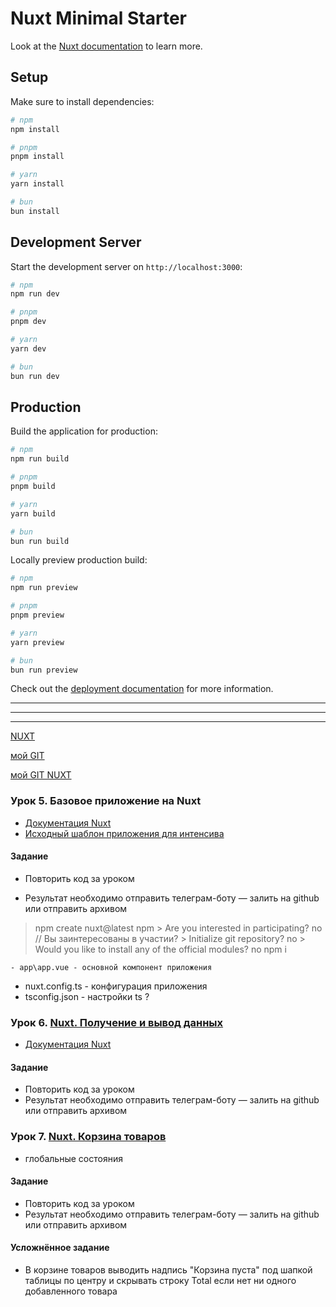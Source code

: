 # Nuxt Minimal Starter

Look at the [Nuxt documentation](https://nuxt.com/docs/getting-started/introduction) to learn more.

## Setup

Make sure to install dependencies:

```bash
# npm
npm install

# pnpm
pnpm install

# yarn
yarn install

# bun
bun install
```

## Development Server

Start the development server on `http://localhost:3000`:

```bash
# npm
npm run dev

# pnpm
pnpm dev

# yarn
yarn dev

# bun
bun run dev
```

## Production

Build the application for production:

```bash
# npm
npm run build

# pnpm
pnpm build

# yarn
yarn build

# bun
bun run build
```

Locally preview production build:

```bash
# npm
npm run preview

# pnpm
pnpm preview

# yarn
yarn preview

# bun
bun run preview
```

Check out the [deployment documentation](https://nuxt.com/docs/getting-started/deployment) for more information.


---
---
---

[NUXT](https://nuxt-ru.vercel.app/docs/getting-started/introduction)

[мой GIT](https://github.com/illicchpv/glo-wb)

[мой GIT NUXT](https://github.com/illicchpv/glo-wb-nuxt)

### Урок 5. Базовое приложение на Nuxt

- [Документация Nuxt](https://nuxt.com/)
- [Исходный шаблон приложения для интенсива](https://github.com/Velmoren/wb-nuxt/tree/new-template)

#### Задание

- Повторить код за уроком

- Результат необходимо отправить телеграм-боту — залить на github или отправить архивом

>npm create nuxt@latest <project-name>
	npm
	> Are you interested in participating? no // Вы заинтересованы в участии?
	> Initialize git repository? no
	> Would you like to install any of the official modules? no
>npm i

	- app\app.vue - основной компонент приложения
  - nuxt.config.ts - конфигурация приложения
  - tsconfig.json - настройки ts ?

### Урок 6. [Nuxt. Получение и вывод данных](https://glo-academy.org/wb_js_lesson6)

- [Документация Nuxt](https://nuxt.com/)

#### Задание

- Повторить код за уроком
- Результат необходимо отправить телеграм-боту — залить на github или отправить архивом


### Урок 7. [Nuxt. Корзина товаров](https://glo-academy.org/wb_js_lesson7)

- глобальные состояния

#### Задание

- Повторить код за уроком
- Результат необходимо отправить телеграм-боту — залить на github или отправить архивом

#### Усложнённое задание

- В корзине товаров выводить надпись "Корзина пуста" под шапкой таблицы по центру и скрывать строку Total если нет ни одного добавленного товара